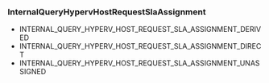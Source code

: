 ### InternalQueryHypervHostRequestSlaAssignment


- INTERNAL_QUERY_HYPERV_HOST_REQUEST_SLA_ASSIGNMENT_DERIVED
- INTERNAL_QUERY_HYPERV_HOST_REQUEST_SLA_ASSIGNMENT_DIRECT
- INTERNAL_QUERY_HYPERV_HOST_REQUEST_SLA_ASSIGNMENT_UNASSIGNED
